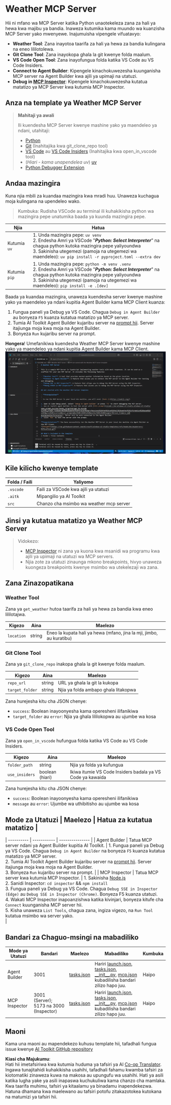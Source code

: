 <!--
CO_OP_TRANSLATOR_METADATA:
{
  "original_hash": "a3f252a62f059360855de5331a575898",
  "translation_date": "2025-06-10T07:16:35+00:00",
  "source_file": "10-StreamliningAIWorkflowsBuildingAnMCPServerWithAIToolkit/lab4/code/github_mcp_server/README.md",
  "language_code": "sw"
}
-->
# Weather MCP Server

Hii ni mfano wa MCP Server katika Python unaotekeleza zana za hali ya hewa kwa majibu ya bandia. Inaweza kutumika kama muundo wa kuanzisha MCP Server yako mwenyewe. Inajumuisha vipengele vifuatavyo:

- **Weather Tool**: Zana inayotoa taarifa za hali ya hewa za bandia kulingana na eneo lililotolewa.
- **Git Clone Tool**: Zana inayokopa ghala la git kwenye folda maalum.
- **VS Code Open Tool**: Zana inayofungua folda katika VS Code au VS Code Insiders.
- **Connect to Agent Builder**: Kipengele kinachokuwezesha kuunganisha MCP server na Agent Builder kwa ajili ya upimaji na utatuzi.
- **Debug in [MCP Inspector](https://github.com/modelcontextprotocol/inspector)**: Kipengele kinachokuwezesha kutatua matatizo ya MCP Server kwa kutumia MCP Inspector.

## Anza na template ya Weather MCP Server

> **Mahitaji ya awali**
>
> Ili kuendesha MCP Server kwenye mashine yako ya maendeleo ya ndani, utahitaji:
>
> - [Python](https://www.python.org/)
> - [Git](https://git-scm.com/) (Inahitajika kwa git_clone_repo tool)
> - [VS Code](https://code.visualstudio.com/) au [VS Code Insiders](https://code.visualstudio.com/insiders/) (Inahitajika kwa open_in_vscode tool)
> - (*Hiari - kama unapendelea uv*) [uv](https://github.com/astral-sh/uv)
> - [Python Debugger Extension](https://marketplace.visualstudio.com/items?itemName=ms-python.debugpy)

## Andaa mazingira

Kuna njia mbili za kuandaa mazingira kwa mradi huu. Unaweza kuchagua moja kulingana na upendeleo wako.

> Kumbuka: Rudisha VSCode au terminal ili kuhakikisha python wa mazingira pepe unatumika baada ya kuunda mazingira pepe.

| Njia | Hatua |
| -------- | ----- |
| Kutumia `uv` | 1. Unda mazingira pepe: `uv venv` <br>2. Endesha Amri ya VSCode "***Python: Select Interpreter***" na chagua python kutoka mazingira pepe yaliyoundwa <br>3. Sakinisha utegemezi (pamoja na utegemezi wa maendeleo): `uv pip install -r pyproject.toml --extra dev` |
| Kutumia `pip` | 1. Unda mazingira pepe: `python -m venv .venv` <br>2. Endesha Amri ya VSCode "***Python: Select Interpreter***" na chagua python kutoka mazingira pepe yaliyoundwa<br>3. Sakinisha utegemezi (pamoja na utegemezi wa maendeleo): `pip install -e .[dev]` |

Baada ya kuandaa mazingira, unaweza kuendesha server kwenye mashine yako ya maendeleo ya ndani kupitia Agent Builder kama MCP Client kuanza:
1. Fungua paneli ya Debug ya VS Code. Chagua `Debug in Agent Builder` au bonyeza `F5` kuanza kutatua matatizo ya MCP server.
2. Tumia AI Toolkit Agent Builder kujaribu server na [prompt hii](../../../../../../../../../../../open_prompt_builder). Server itajiunga moja kwa moja na Agent Builder.
3. Bonyeza `Run` kujaribu server na prompt.

**Hongera**! Umefanikiwa kuendesha Weather MCP Server kwenye mashine yako ya maendeleo ya ndani kupitia Agent Builder kama MCP Client.
![DebugMCP](https://raw.githubusercontent.com/microsoft/windows-ai-studio-templates/refs/heads/dev/mcpServers/mcp_debug.gif)

## Kile kilicho kwenye template

| Folda / Faili | Yaliyomo                                   |
| ------------ | -------------------------------------------- |
| `.vscode`    | Faili za VSCode kwa ajili ya utatuzi          |
| `.aitk`      | Mipangilio ya AI Toolkit                      |
| `src`        | Chanzo cha msimbo wa weather mcp server       |

## Jinsi ya kutatua matatizo ya Weather MCP Server

> Vidokezo:
> - [MCP Inspector](https://github.com/modelcontextprotocol/inspector) ni zana ya kuona kwa msanidi wa programu kwa ajili ya upimaji na utatuzi wa MCP servers.
> - Njia zote za utatuzi zinaunga mkono breakpoints, hivyo unaweza kuongeza breakpoints kwenye msimbo wa utekelezaji wa zana.

## Zana Zinazopatikana

### Weather Tool
Zana ya `get_weather` hutoa taarifa za hali ya hewa za bandia kwa eneo lililotajwa.

| Kigezo | Aina | Maelezo |
| --------- | ---- | ----------- |
| `location` | string | Eneo la kupata hali ya hewa (mfano, jina la mji, jimbo, au kuratibu) |

### Git Clone Tool
Zana ya `git_clone_repo` inakopa ghala la git kwenye folda maalum.

| Kigezo | Aina | Maelezo |
| --------- | ---- | ----------- |
| `repo_url` | string | URL ya ghala la git la kukopa |
| `target_folder` | string | Njia ya folda ambapo ghala litakopwa |

Zana hurejesha kitu cha JSON chenye:
- `success`: Boolean inayoonyesha kama operesheni ilifanikiwa
- `target_folder` au `error`: Njia ya ghala lililokopwa au ujumbe wa kosa

### VS Code Open Tool
Zana ya `open_in_vscode` hufungua folda katika VS Code au VS Code Insiders.

| Kigezo | Aina | Maelezo |
| --------- | ---- | ----------- |
| `folder_path` | string | Njia ya folda ya kufungua |
| `use_insiders` | boolean (hiari) | Ikiwa itumie VS Code Insiders badala ya VS Code ya kawaida |

Zana hurejesha kitu cha JSON chenye:
- `success`: Boolean inayoonyesha kama operesheni ilifanikiwa
- `message` au `error`: Ujumbe wa uthibitisho au ujumbe wa kosa

## Mode za Utatuzi | Maelezo | Hatua za kutatua matatizo |
| ---------- | ----------- | --------------- |
| Agent Builder | Tatua MCP server ndani ya Agent Builder kupitia AI Toolkit. | 1. Fungua paneli ya Debug ya VS Code. Chagua `Debug in Agent Builder` na bonyeza `F5` kuanza kutatua matatizo ya MCP server.<br>2. Tumia AI Toolkit Agent Builder kujaribu server na [prompt hii](../../../../../../../../../../../open_prompt_builder). Server itajiunga moja kwa moja na Agent Builder.<br>3. Bonyeza `Run` kujaribu server na prompt. |
| MCP Inspector | Tatua MCP server kwa kutumia MCP Inspector. | 1. Sakinisha [Node.js](https://nodejs.org/)<br> 2. Sanidi Inspector: `cd inspector` && `npm install` <br> 3. Fungua paneli ya Debug ya VS Code. Chagua `Debug SSE in Inspector (Edge)` au `Debug SSE in Inspector (Chrome)`. Bonyeza F5 kuanza utatuzi.<br> 4. Wakati MCP Inspector inapoanzishwa katika kivinjari, bonyeza kitufe cha `Connect` kuunganisha MCP server hii.<br> 5. Kisha unaweza `List Tools`, chagua zana, ingiza vigezo, na `Run Tool` kutatua msimbo wa server yako.<br> |

## Bandari za Chaguo-msingi na mabadiliko

| Mode ya Utatuzi | Bandari | Maelezo | Mabadiliko | Kumbuka |
| ---------- | ----- | ------------ | -------------- |-------------- |
| Agent Builder | 3001 | [tasks.json](../../../../../../10-StreamliningAIWorkflowsBuildingAnMCPServerWithAIToolkit/lab4/code/github_mcp_server/.vscode/tasks.json) | Hariri [launch.json](../../../../../../10-StreamliningAIWorkflowsBuildingAnMCPServerWithAIToolkit/lab4/code/github_mcp_server/.vscode/launch.json), [tasks.json](../../../../../../10-StreamliningAIWorkflowsBuildingAnMCPServerWithAIToolkit/lab4/code/github_mcp_server/.vscode/tasks.json), [\_\_init\_\_.py](../../../../../../10-StreamliningAIWorkflowsBuildingAnMCPServerWithAIToolkit/lab4/code/github_mcp_server/src/__init__.py), [mcp.json](../../../../../../10-StreamliningAIWorkflowsBuildingAnMCPServerWithAIToolkit/lab4/code/github_mcp_server/.aitk/mcp.json) kubadilisha bandari zilizo hapo juu. | Haipo |
| MCP Inspector | 3001 (Server); 5173 na 3000 (Inspector) | [tasks.json](../../../../../../10-StreamliningAIWorkflowsBuildingAnMCPServerWithAIToolkit/lab4/code/github_mcp_server/.vscode/tasks.json) | Hariri [launch.json](../../../../../../10-StreamliningAIWorkflowsBuildingAnMCPServerWithAIToolkit/lab4/code/github_mcp_server/.vscode/launch.json), [tasks.json](../../../../../../10-StreamliningAIWorkflowsBuildingAnMCPServerWithAIToolkit/lab4/code/github_mcp_server/.vscode/tasks.json), [\_\_init\_\_.py](../../../../../../10-StreamliningAIWorkflowsBuildingAnMCPServerWithAIToolkit/lab4/code/github_mcp_server/src/__init__.py), [mcp.json](../../../../../../10-StreamliningAIWorkflowsBuildingAnMCPServerWithAIToolkit/lab4/code/github_mcp_server/.aitk/mcp.json) kubadilisha bandari zilizo hapo juu.| Haipo |

## Maoni

Kama una maoni au mapendekezo kuhusu template hii, tafadhali fungua issue kwenye [AI Toolkit GitHub repository](https://github.com/microsoft/vscode-ai-toolkit/issues)

**Kiasi cha Majukumu**:  
Hati hii imetafsiriwa kwa kutumia huduma ya tafsiri ya AI [Co-op Translator](https://github.com/Azure/co-op-translator). Ingawa tunajitahidi kuhakikisha usahihi, tafadhali fahamu kwamba tafsiri za kiotomatiki zinaweza kuwa na makosa au upungufu wa usahihi. Hati ya asili katika lugha yake ya asili inapaswa kuchukuliwa kama chanzo cha mamlaka. Kwa taarifa muhimu, tafsiri ya kitaalamu ya binadamu inapendekezwa. Hatuna dhamana kwa maelewano au tafsiri potofu zitakazotokea kutokana na matumizi ya tafsiri hii.